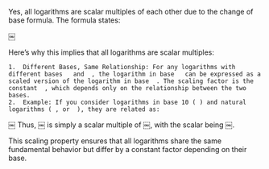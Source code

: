 Yes, all logarithms are scalar multiples of each other due to the change of base formula. The formula states:

￼

Here’s why this implies that all logarithms are scalar multiples:

	1.	Different Bases, Same Relationship: For any logarithms with different bases ￼ and ￼, the logarithm in base ￼ can be expressed as a scaled version of the logarithm in base ￼. The scaling factor is the constant ￼, which depends only on the relationship between the two bases.
	2.	Example: If you consider logarithms in base 10 (￼) and natural logarithms (￼, or ￼), they are related as:
￼
Thus, ￼ is simply a scalar multiple of ￼, with the scalar being ￼.

This scaling property ensures that all logarithms share the same fundamental behavior but differ by a constant factor depending on their base.